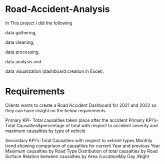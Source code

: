 # Road-Accident-Analysis

In This project i did the following

data gathering, 

data cleaning, 

data processing, 

data analysis and

data visualization (dashboard creation in Excel). 


# Requirements 
Clients wants to create a Road Accident Dashboard for 2021 and 2022 so they can have insight on the below requirements 

Primary KPI- Total causalties taken place after the accident 
Primary KPI's-Total Causalties&percentage of total with respect to accident
severity and maximum causalties by type of vehicle

Secondary KPI's-Total Causalties with respect to vehicle types 
Monthly trend showing comparison of causalties for current Year and previous Year 
Maximum causalties by Road Type 
Distribution of total causalties by Road Surface 
Relation between causalties by Area /Location&by Day /Night
